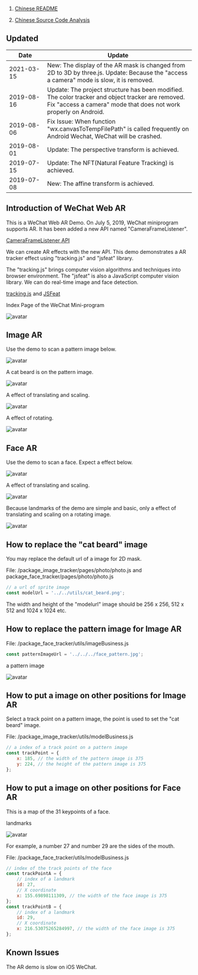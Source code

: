 1. [Chinese README](https://zhuanlan.zhihu.com/p/72617098)  

2. [Chinese Source Code Analysis](https://zhuanlan.zhihu.com/p/74438078)

## Updated 

| Date　　　| Update |
| -- | -- |
| 2021-03-15 | New: The display of the AR mask is changed from 2D to 3D by three.js. Update: Because the "access a camera" mode is slow, it is removed. |
| 2019-08-16 | Update: The project structure has been modified. The color tracker and object tracker are removed. Fix "access a camera" mode that does not work properly on Android. |
| 2019-08-06 | Fix Issue: When function "wx.canvasToTempFilePath" is called frequently on Android Wechat, WeChat will be crashed. |
| 2019-08-01 | Update: The perspective transform is achieved. |
| 2019-07-15 | Update: The NFT(Natural Feature Tracking) is achieved. |
| 2019-07-08 | New: The affine transform is achieved. |

## Introduction of WeChat Web AR 

This is a WeChat Web AR Demo. On July 5, 2019, WeChat miniprogram supports AR. It has been added a new API named "CameraFrameListener".

[CameraFrameListener API](https://developers.weixin.qq.com/miniprogram/dev/api/media/camera/CameraContext.onCameraFrame.html)

We can create AR effects with the new API. This demo demonstrates a AR tracker effect using "tracking.js" and "jsfeat" library. 

The "tracking.js" brings computer vision algorithms and techniques into browser environment. The "jsfeat" is also a JavaScript computer vision library.  We can do real-time image and face detection.

[tracking.js](https://trackingjs.com/) and [JSFeat](https://inspirit.github.io/jsfeat/)

Index Page of the WeChat Mini-program

![avatar](screenshot/index.jpg)

## Image AR

Use the demo to scan a pattern image below. 

![avatar](face_pattern.jpg)

A cat beard is on the pattern image.

![avatar](screenshot/1-1.jpg)

A effect of translating and scaling.

![avatar](screenshot/1-2.jpg)

A effect of rotating.

![avatar](screenshot/1-3.jpg)

## Face AR

Use the demo to scan a face. Expect a effect below.

![avatar](screenshot/2-1.jpg)

A effect of translating and scaling.

![avatar](screenshot/2-2.jpg)

Because landmarks of the demo are simple and basic, only a effect of translating and scaling on a rotating image.

![avatar](screenshot/2-3.jpg)

## How to replace the "cat beard" image

You may replace the default url of a image for 2D mask.

File: /package_image_tracker/pages/photo/photo.js and package_face_tracker/pages/photo/photo.js

```javascript
// a url of sprite image
const modelUrl = '../../utils/cat_beard.png';
```

The width and height of the "modelurl" image should be 256 x 256, 512 x 512 and 1024 x 1024 etc.

## How to replace the pattern image for Image AR

File: /package_face_tracker/utils/imageBusiness.js

```javascript
const patternImageUrl = '../../../face_pattern.jpg';
```

a pattern image

![avatar](face_pattern.jpg)

## How to put a image on other positions for Image AR

Select a track point on a pattern image, the point is used to set the "cat beard" image.

File: /package_image_tracker/utils/modelBusiness.js

```javascript
// a index of a track point on a pattern image
const trackPoint = { 
    x: 185, // the width of the pattern image is 375
    y: 224, // the height of the pattern image is 375
};
```

## How to put a image on other positions for Face AR

This is a map of the 31 keypoints of a face.

landmarks

![avatar](screenshot/3.jpg)

For example, a number 27 and number 29 are the sides of the mouth.

File: /package_face_tracker/utils/modelBusiness.js

```javascript
// index of the track points of the face
const trackPointA = {
    // index of a landmark
    id: 27,
    // X coordinate
    x: 155.69898111309, // the width of the face image is 375
};
const trackPointB = {
    // index of a landmark
    id: 29,
    // X coordinate
    x: 216.53075265284997, // the width of the face image is 375
};
```

## Known Issues

The AR demo is slow on iOS WeChat.

